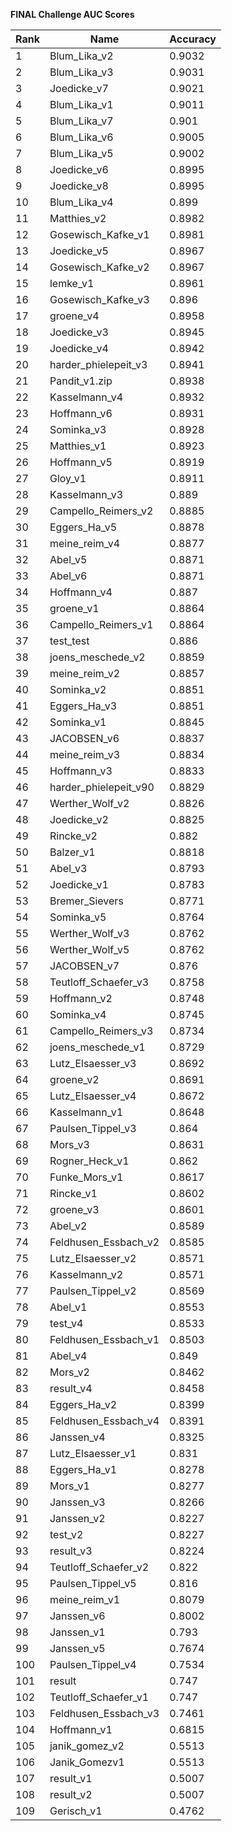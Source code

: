 **FINAL Challenge AUC Scores**


|Rank|Name|Accuracy|
|----|-----|---|
|1|Blum_Lika_v2|0.9032| 
|2|Blum_Lika_v3|0.9031| 
|3|Joedicke_v7|0.9021| 
|4|Blum_Lika_v1|0.9011| 
|5|Blum_Lika_v7|0.901| 
|6|Blum_Lika_v6|0.9005| 
|7|Blum_Lika_v5|0.9002| 
|8|Joedicke_v6|0.8995| 
|9|Joedicke_v8|0.8995| 
|10|Blum_Lika_v4|0.899| 
|11|Matthies_v2|0.8982| 
|12|Gosewisch_Kafke_v1|0.8981| 
|13|Joedicke_v5|0.8967| 
|14|Gosewisch_Kafke_v2|0.8967| 
|15|lemke_v1|0.8961| 
|16|Gosewisch_Kafke_v3|0.896| 
|17|groene_v4|0.8958| 
|18|Joedicke_v3|0.8945| 
|19|Joedicke_v4|0.8942| 
|20|harder_phielepeit_v3|0.8941| 
|21|Pandit_v1.zip|0.8938| 
|22|Kasselmann_v4|0.8932| 
|23|Hoffmann_v6|0.8931| 
|24|Sominka_v3|0.8928| 
|25|Matthies_v1|0.8923| 
|26|Hoffmann_v5|0.8919| 
|27|Gloy_v1|0.8911| 
|28|Kasselmann_v3|0.889| 
|29|Campello_Reimers_v2|0.8885| 
|30|Eggers_Ha_v5|0.8878| 
|31|meine_reim_v4|0.8877| 
|32|Abel_v5|0.8871| 
|33|Abel_v6|0.8871| 
|34|Hoffmann_v4|0.887| 
|35|groene_v1|0.8864| 
|36|Campello_Reimers_v1|0.8864| 
|37|test_test|0.886| 
|38|joens_meschede_v2|0.8859| 
|39|meine_reim_v2|0.8857| 
|40|Sominka_v2|0.8851| 
|41|Eggers_Ha_v3|0.8851| 
|42|Sominka_v1|0.8845| 
|43|JACOBSEN_v6|0.8837| 
|44|meine_reim_v3|0.8834| 
|45|Hoffmann_v3|0.8833| 
|46|harder_phielepeit_v90|0.8829| 
|47|Werther_Wolf_v2|0.8826| 
|48|Joedicke_v2|0.8825| 
|49|Rincke_v2|0.882| 
|50|Balzer_v1|0.8818| 
|51|Abel_v3|0.8793| 
|52|Joedicke_v1|0.8783| 
|53|Bremer_Sievers|0.8771| 
|54|Sominka_v5|0.8764| 
|55|Werther_Wolf_v3|0.8762| 
|56|Werther_Wolf_v5|0.8762| 
|57|JACOBSEN_v7|0.876| 
|58|Teutloff_Schaefer_v3|0.8758| 
|59|Hoffmann_v2|0.8748| 
|60|Sominka_v4|0.8745| 
|61|Campello_Reimers_v3|0.8734| 
|62|joens_meschede_v1|0.8729| 
|63|Lutz_Elsaesser_v3|0.8692| 
|64|groene_v2|0.8691| 
|65|Lutz_Elsaesser_v4|0.8672| 
|66|Kasselmann_v1|0.8648| 
|67|Paulsen_Tippel_v3|0.864| 
|68|Mors_v3|0.8631| 
|69|Rogner_Heck_v1|0.862| 
|70|Funke_Mors_v1|0.8617| 
|71|Rincke_v1|0.8602| 
|72|groene_v3|0.8601| 
|73|Abel_v2|0.8589| 
|74|Feldhusen_Essbach_v2|0.8585| 
|75|Lutz_Elsaesser_v2|0.8571| 
|76|Kasselmann_v2|0.8571| 
|77|Paulsen_Tippel_v2|0.8569| 
|78|Abel_v1|0.8553| 
|79|test_v4|0.8533| 
|80|Feldhusen_Essbach_v1|0.8503| 
|81|Abel_v4|0.849| 
|82|Mors_v2|0.8462| 
|83|result_v4|0.8458| 
|84|Eggers_Ha_v2|0.8399| 
|85|Feldhusen_Essbach_v4|0.8391| 
|86|Janssen_v4|0.8325| 
|87|Lutz_Elsaesser_v1|0.831| 
|88|Eggers_Ha_v1|0.8278| 
|89|Mors_v1|0.8277| 
|90|Janssen_v3|0.8266| 
|91|Janssen_v2|0.8227| 
|92|test_v2|0.8227| 
|93|result_v3|0.8224| 
|94|Teutloff_Schaefer_v2|0.822| 
|95|Paulsen_Tippel_v5|0.816| 
|96|meine_reim_v1|0.8079| 
|97|Janssen_v6|0.8002| 
|98|Janssen_v1|0.793| 
|99|Janssen_v5|0.7674| 
|100|Paulsen_Tippel_v4|0.7534| 
|101|result|0.747| 
|102|Teutloff_Schaefer_v1|0.747| 
|103|Feldhusen_Essbach_v3|0.7461| 
|104|Hoffmann_v1|0.6815| 
|105|janik_gomez_v2|0.5513| 
|106|Janik_Gomezv1|0.5513| 
|107|result_v1|0.5007| 
|108|result_v2|0.5007| 
|109|Gerisch_v1|0.4762| 
